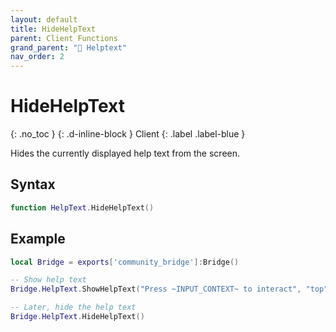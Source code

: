 ```yaml
---
layout: default
title: HideHelpText
parent: Client Functions
grand_parent: "💬 Helptext"
nav_order: 2
---
```


# HideHelpText
{: .no_toc }
{: .d-inline-block }
Client
{: .label .label-blue }

Hides the currently displayed help text from the screen.

## Syntax

```lua
function HelpText.HideHelpText()
```

## Example

```lua
local Bridge = exports['community_bridge']:Bridge()

-- Show help text
Bridge.HelpText.ShowHelpText("Press ~INPUT_CONTEXT~ to interact", "top")

-- Later, hide the help text
Bridge.HelpText.HideHelpText()
```
